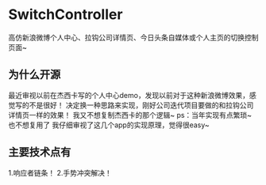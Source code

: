 # SwitchController
高仿新浪微博个人中心、拉钩公司详情页、今日头条自媒体或个人主页的切换控制页面~
## 为什么开源
最近审视以前在杰西卡写的个人中心demo，发现以前对于这种新浪微博效果，感觉写的不是很好！
决定换一种思路来实现，刚好公司迭代项目要做的和拉钩公司详情页一样的效果！
我又不想复制杰西卡的那个逻辑~
ps：当年实现有点繁琐~ 也不想复用了
我仔细审视了这几个app的实现原理，觉得很easy~
## 主要技术点有
1.响应者链条！
2.手势冲突解决！

